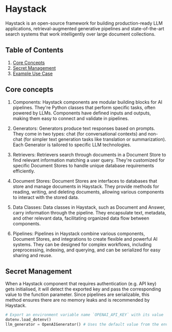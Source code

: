 # Haystack
Haystack is an open-source framework for building production-ready LLM applications, retrieval-augmented generative pipelines and state-of-the-art search systems that work intelligently over large document collections.

## Table of Contents

1. [Core Concepts](#core-concepts)
2. [Secret Management]()
3. [Example Use Case]()

## Core concepts

1. Components: Haystack components are modular building blocks for AI pipelines. They're Python classes that perform specific tasks, often powered by LLMs. Components have defined inputs and outputs, making them easy to connect and validate in pipelines.

2. Generators: Generators produce text responses based on prompts. They come in two types: chat (for conversational contexts) and non-chat (for simpler text generation tasks like translation or summarization). Each Generator is tailored to specific LLM technologies.

3. Retrievers: Retrievers search through documents in a Document Store to find relevant information matching a user query. They're customized for specific Document Stores to handle unique database requirements efficiently.

4. Document Stores: Document Stores are interfaces to databases that store and manage documents in Haystack. They provide methods for reading, writing, and deleting documents, allowing various components to interact with the stored data.

5. Data Classes: Data classes in Haystack, such as Document and Answer, carry information through the pipeline. They encapsulate text, metadata, and other relevant data, facilitating organized data flow between components.

6. Pipelines: Pipelines in Haystack combine various components, Document Stores, and integrations to create flexible and powerful AI systems. They can be designed for complex workflows, including preprocessing, indexing, and querying, and can be serialized for easy sharing and reuse.

## Secret Management

When a Haystack component that requires authentication (e.g. API key) gets initialised, it will detect the exported key and pass the corresponding value to the function parameter. Since pipelines are serializable, this method ensures there are no memory leaks and is recommended by Haystack.
``` py linenums="1"
# Export an environment variable name `OPENAI_API_KEY` with its value
dotenv.load_dotenv()
llm_generator = OpenAIGenerator() # Uses the default value from the env var for the component
```